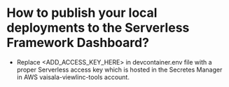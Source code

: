 # How to publish your local deployments to the Serverless Framework Dashboard?
- Replace <ADD_ACCESS_KEY_HERE> in devcontainer.env file with a proper Serverless access key which is hosted in the Secretes Manager in AWS vaisala-viewlinc-tools account. 
